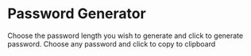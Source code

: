# Password Generator

Choose the password length you wish to generate and click to generate password. 
Choose any password and click to copy to clipboard

